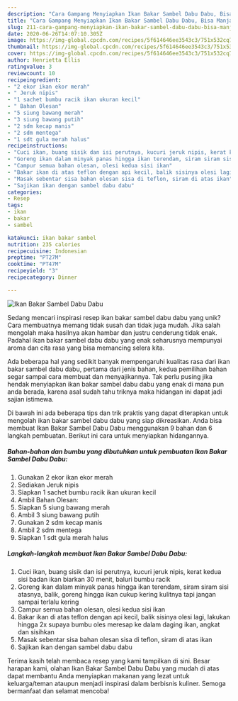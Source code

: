 ```yaml
---
description: "Cara Gampang Menyiapkan Ikan Bakar Sambel Dabu Dabu, Bisa Manjain Lidah"
title: "Cara Gampang Menyiapkan Ikan Bakar Sambel Dabu Dabu, Bisa Manjain Lidah"
slug: 211-cara-gampang-menyiapkan-ikan-bakar-sambel-dabu-dabu-bisa-manjain-lidah
date: 2020-06-26T14:07:10.305Z
image: https://img-global.cpcdn.com/recipes/5f614646ee3543c3/751x532cq70/ikan-bakar-sambel-dabu-dabu-foto-resep-utama.jpg
thumbnail: https://img-global.cpcdn.com/recipes/5f614646ee3543c3/751x532cq70/ikan-bakar-sambel-dabu-dabu-foto-resep-utama.jpg
cover: https://img-global.cpcdn.com/recipes/5f614646ee3543c3/751x532cq70/ikan-bakar-sambel-dabu-dabu-foto-resep-utama.jpg
author: Henrietta Ellis
ratingvalue: 3
reviewcount: 10
recipeingredient:
- "2 ekor ikan ekor merah"
- " Jeruk nipis"
- "1 sachet bumbu racik ikan ukuran kecil"
- " Bahan Olesan"
- "5 siung bawang merah"
- "3 siung bawang putih"
- "2 sdm kecap manis"
- "2 sdm mentega"
- "1 sdt gula merah halus"
recipeinstructions:
- "Cuci ikan, buang sisik dan isi perutnya, kucuri jeruk nipis, kerat kedua sisi badan ikan biarkan 30 menit, baluri bumbu racik"
- "Goreng ikan dalam minyak panas hingga ikan terendam, siram siram sisi atasnya, balik, goreng hingga ikan cukup kering kulitnya tapi jangan sampai terlalu kering"
- "Campur semua bahan olesan, olesi kedua sisi ikan"
- "Bakar ikan di atas teflon dengan api kecil, balik sisinya olesi lagi, lakukan hingga 2x supaya bumbu oles meresap ke dalam daging ikan, angkat dan sisihkan"
- "Masak sebentar sisa bahan olesan sisa di teflon, siram di atas ikan"
- "Sajikan ikan dengan sambel dabu dabu"
categories:
- Resep
tags:
- ikan
- bakar
- sambel

katakunci: ikan bakar sambel 
nutrition: 235 calories
recipecuisine: Indonesian
preptime: "PT27M"
cooktime: "PT47M"
recipeyield: "3"
recipecategory: Dinner

---
```



![Ikan Bakar Sambel Dabu Dabu](https://img-global.cpcdn.com/recipes/5f614646ee3543c3/751x532cq70/ikan-bakar-sambel-dabu-dabu-foto-resep-utama.jpg)

Sedang mencari inspirasi resep ikan bakar sambel dabu dabu yang unik? Cara membuatnya memang tidak susah dan tidak juga mudah. Jika salah mengolah maka hasilnya akan hambar dan justru cenderung tidak enak. Padahal ikan bakar sambel dabu dabu yang enak seharusnya mempunyai aroma dan cita rasa yang bisa memancing selera kita.



Ada beberapa hal yang sedikit banyak mempengaruhi kualitas rasa dari ikan bakar sambel dabu dabu, pertama dari jenis bahan, kedua pemilihan bahan segar sampai cara membuat dan menyajikannya. Tak perlu pusing jika hendak menyiapkan ikan bakar sambel dabu dabu yang enak di mana pun anda berada, karena asal sudah tahu triknya maka hidangan ini dapat jadi sajian istimewa.


Di bawah ini ada beberapa tips dan trik praktis yang dapat diterapkan untuk mengolah ikan bakar sambel dabu dabu yang siap dikreasikan. Anda bisa membuat Ikan Bakar Sambel Dabu Dabu menggunakan 9 bahan dan 6 langkah pembuatan. Berikut ini cara untuk menyiapkan hidangannya.

<!--inarticleads1-->

##### Bahan-bahan dan bumbu yang dibutuhkan untuk pembuatan Ikan Bakar Sambel Dabu Dabu:

1. Gunakan 2 ekor ikan ekor merah
1. Sediakan  Jeruk nipis
1. Siapkan 1 sachet bumbu racik ikan ukuran kecil
1. Ambil  Bahan Olesan:
1. Siapkan 5 siung bawang merah
1. Ambil 3 siung bawang putih
1. Gunakan 2 sdm kecap manis
1. Ambil 2 sdm mentega
1. Siapkan 1 sdt gula merah halus




<!--inarticleads2-->

##### Langkah-langkah membuat Ikan Bakar Sambel Dabu Dabu:

1. Cuci ikan, buang sisik dan isi perutnya, kucuri jeruk nipis, kerat kedua sisi badan ikan biarkan 30 menit, baluri bumbu racik
1. Goreng ikan dalam minyak panas hingga ikan terendam, siram siram sisi atasnya, balik, goreng hingga ikan cukup kering kulitnya tapi jangan sampai terlalu kering
1. Campur semua bahan olesan, olesi kedua sisi ikan
1. Bakar ikan di atas teflon dengan api kecil, balik sisinya olesi lagi, lakukan hingga 2x supaya bumbu oles meresap ke dalam daging ikan, angkat dan sisihkan
1. Masak sebentar sisa bahan olesan sisa di teflon, siram di atas ikan
1. Sajikan ikan dengan sambel dabu dabu




Terima kasih telah membaca resep yang kami tampilkan di sini. Besar harapan kami, olahan Ikan Bakar Sambel Dabu Dabu yang mudah di atas dapat membantu Anda menyiapkan makanan yang lezat untuk keluarga/teman ataupun menjadi inspirasi dalam berbisnis kuliner. Semoga bermanfaat dan selamat mencoba!
